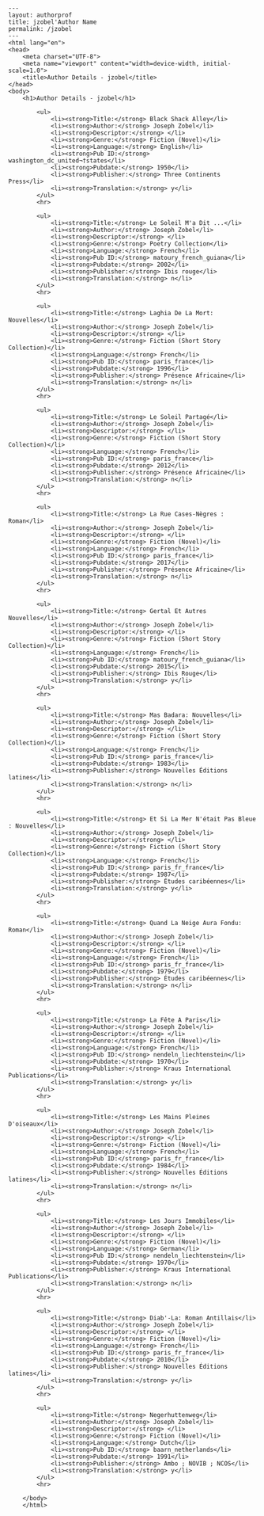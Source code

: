 
    ---
    layout: authorprof
    title: jzobel'Author Name 
    permalink: /jzobel
    ---
    <html lang="en">
    <head>
        <meta charset="UTF-8">
        <meta name="viewport" content="width=device-width, initial-scale=1.0">
        <title>Author Details - jzobel</title>
    </head>
    <body>
        <h1>Author Details - jzobel</h1>
        
            <ul>
                <li><strong>Title:</strong> Black Shack Alley</li>
                <li><strong>Author:</strong> Joseph Zobel</li>
                <li><strong>Descriptor:</strong> </li>
                <li><strong>Genre:</strong> Fiction (Novel)</li>
                <li><strong>Language:</strong> English</li>
                <li><strong>Pub ID:</strong> washington_dc_united¬†states</li>
                <li><strong>Pubdate:</strong> 1950</li>
                <li><strong>Publisher:</strong> Three Continents Press</li>
                <li><strong>Translation:</strong> y</li>
            </ul>
            <hr>
            
            <ul>
                <li><strong>Title:</strong> Le Soleil M'a Dit ...</li>
                <li><strong>Author:</strong> Joseph Zobel</li>
                <li><strong>Descriptor:</strong> </li>
                <li><strong>Genre:</strong> Poetry Collection</li>
                <li><strong>Language:</strong> French</li>
                <li><strong>Pub ID:</strong> matoury_french_guiana</li>
                <li><strong>Pubdate:</strong> 2002</li>
                <li><strong>Publisher:</strong> Ibis rouge</li>
                <li><strong>Translation:</strong> n</li>
            </ul>
            <hr>
            
            <ul>
                <li><strong>Title:</strong> Laghia De La Mort: Nouvelles</li>
                <li><strong>Author:</strong> Joseph Zobel</li>
                <li><strong>Descriptor:</strong> </li>
                <li><strong>Genre:</strong> Fiction (Short Story Collection)</li>
                <li><strong>Language:</strong> French</li>
                <li><strong>Pub ID:</strong> paris_france</li>
                <li><strong>Pubdate:</strong> 1996</li>
                <li><strong>Publisher:</strong> Présence Africaine</li>
                <li><strong>Translation:</strong> n</li>
            </ul>
            <hr>
            
            <ul>
                <li><strong>Title:</strong> Le Soleil Partagé</li>
                <li><strong>Author:</strong> Joseph Zobel</li>
                <li><strong>Descriptor:</strong> </li>
                <li><strong>Genre:</strong> Fiction (Short Story Collection)</li>
                <li><strong>Language:</strong> French</li>
                <li><strong>Pub ID:</strong> paris_france</li>
                <li><strong>Pubdate:</strong> 2012</li>
                <li><strong>Publisher:</strong> Présence Africaine</li>
                <li><strong>Translation:</strong> n</li>
            </ul>
            <hr>
            
            <ul>
                <li><strong>Title:</strong> La Rue Cases-Nègres : Roman</li>
                <li><strong>Author:</strong> Joseph Zobel</li>
                <li><strong>Descriptor:</strong> </li>
                <li><strong>Genre:</strong> Fiction (Novel)</li>
                <li><strong>Language:</strong> French</li>
                <li><strong>Pub ID:</strong> paris_france</li>
                <li><strong>Pubdate:</strong> 2017</li>
                <li><strong>Publisher:</strong> Présence Africaine</li>
                <li><strong>Translation:</strong> n</li>
            </ul>
            <hr>
            
            <ul>
                <li><strong>Title:</strong> Gertal Et Autres Nouvelles</li>
                <li><strong>Author:</strong> Joseph Zobel</li>
                <li><strong>Descriptor:</strong> </li>
                <li><strong>Genre:</strong> Fiction (Short Story Collection)</li>
                <li><strong>Language:</strong> French</li>
                <li><strong>Pub ID:</strong> matoury_french_guiana</li>
                <li><strong>Pubdate:</strong> 2015</li>
                <li><strong>Publisher:</strong> Ibis Rouge</li>
                <li><strong>Translation:</strong> y</li>
            </ul>
            <hr>
            
            <ul>
                <li><strong>Title:</strong> Mas Badara: Nouvelles</li>
                <li><strong>Author:</strong> Joseph Zobel</li>
                <li><strong>Descriptor:</strong> </li>
                <li><strong>Genre:</strong> Fiction (Short Story Collection)</li>
                <li><strong>Language:</strong> French</li>
                <li><strong>Pub ID:</strong> paris_france</li>
                <li><strong>Pubdate:</strong> 1983</li>
                <li><strong>Publisher:</strong> Nouvelles Éditions latines</li>
                <li><strong>Translation:</strong> n</li>
            </ul>
            <hr>
            
            <ul>
                <li><strong>Title:</strong> Et Si La Mer N'était Pas Bleue : Nouvelles</li>
                <li><strong>Author:</strong> Joseph Zobel</li>
                <li><strong>Descriptor:</strong> </li>
                <li><strong>Genre:</strong> Fiction (Short Story Collection)</li>
                <li><strong>Language:</strong> French</li>
                <li><strong>Pub ID:</strong> paris_fr_france</li>
                <li><strong>Pubdate:</strong> 1987</li>
                <li><strong>Publisher:</strong> Études caribéennes</li>
                <li><strong>Translation:</strong> y</li>
            </ul>
            <hr>
            
            <ul>
                <li><strong>Title:</strong> Quand La Neige Aura Fondu: Roman</li>
                <li><strong>Author:</strong> Joseph Zobel</li>
                <li><strong>Descriptor:</strong> </li>
                <li><strong>Genre:</strong> Fiction (Novel)</li>
                <li><strong>Language:</strong> French</li>
                <li><strong>Pub ID:</strong> paris_fr_france</li>
                <li><strong>Pubdate:</strong> 1979</li>
                <li><strong>Publisher:</strong> Études caribéennes</li>
                <li><strong>Translation:</strong> n</li>
            </ul>
            <hr>
            
            <ul>
                <li><strong>Title:</strong> La Fête A Paris</li>
                <li><strong>Author:</strong> Joseph Zobel</li>
                <li><strong>Descriptor:</strong> </li>
                <li><strong>Genre:</strong> Fiction (Novel)</li>
                <li><strong>Language:</strong> French</li>
                <li><strong>Pub ID:</strong> nendeln_liechtenstein</li>
                <li><strong>Pubdate:</strong> 1970</li>
                <li><strong>Publisher:</strong> Kraus International Publications</li>
                <li><strong>Translation:</strong> y</li>
            </ul>
            <hr>
            
            <ul>
                <li><strong>Title:</strong> Les Mains Pleines D'oiseaux</li>
                <li><strong>Author:</strong> Joseph Zobel</li>
                <li><strong>Descriptor:</strong> </li>
                <li><strong>Genre:</strong> Fiction (Novel)</li>
                <li><strong>Language:</strong> French</li>
                <li><strong>Pub ID:</strong> paris_fr_france</li>
                <li><strong>Pubdate:</strong> 1984</li>
                <li><strong>Publisher:</strong> Nouvelles Éditions latines</li>
                <li><strong>Translation:</strong> n</li>
            </ul>
            <hr>
            
            <ul>
                <li><strong>Title:</strong> Les Jours Immobiles</li>
                <li><strong>Author:</strong> Joseph Zobel</li>
                <li><strong>Descriptor:</strong> </li>
                <li><strong>Genre:</strong> Fiction (Novel)</li>
                <li><strong>Language:</strong> German</li>
                <li><strong>Pub ID:</strong> nendeln_liechtenstein</li>
                <li><strong>Pubdate:</strong> 1970</li>
                <li><strong>Publisher:</strong> Kraus International Publications</li>
                <li><strong>Translation:</strong> n</li>
            </ul>
            <hr>
            
            <ul>
                <li><strong>Title:</strong> Diab'-La: Roman Antillais</li>
                <li><strong>Author:</strong> Joseph Zobel</li>
                <li><strong>Descriptor:</strong> </li>
                <li><strong>Genre:</strong> Fiction (Novel)</li>
                <li><strong>Language:</strong> French</li>
                <li><strong>Pub ID:</strong> paris_fr_france</li>
                <li><strong>Pubdate:</strong> 2010</li>
                <li><strong>Publisher:</strong> Nouvelles Éditions latines</li>
                <li><strong>Translation:</strong> y</li>
            </ul>
            <hr>
            
            <ul>
                <li><strong>Title:</strong> Negerhuttenweg</li>
                <li><strong>Author:</strong> Joseph Zobel</li>
                <li><strong>Descriptor:</strong> </li>
                <li><strong>Genre:</strong> Fiction (Novel)</li>
                <li><strong>Language:</strong> Dutch</li>
                <li><strong>Pub ID:</strong> baarn_netherlands</li>
                <li><strong>Pubdate:</strong> 1991</li>
                <li><strong>Publisher:</strong> Ambo ; NOVIB ; NCOS</li>
                <li><strong>Translation:</strong> y</li>
            </ul>
            <hr>
            
        </body>
        </html>
        